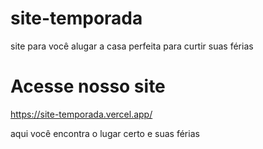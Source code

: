 # site-temporada
site para você alugar a casa perfeita para curtir suas férias

<h1>Acesse nosso site</h1>

https://site-temporada.vercel.app/

<p>aqui você encontra o lugar certo e suas férias</p>

